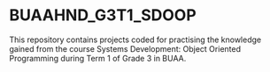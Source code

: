 # BUAAHND_G3T1_SDOOP
This repository contains projects coded for practising the knowledge gained from the course Systems Development: Object Oriented Programming during Term 1 of Grade 3 in BUAA.
